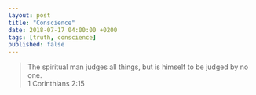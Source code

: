 ```yaml
---
layout: post
title: "Conscience"
date: 2018-07-17 04:00:00 +0200
tags: [truth, conscience]
published: false
---
```


> The spiritual man judges all things, but is himself to be judged by no one.  
> 1 Corinthians 2:15
